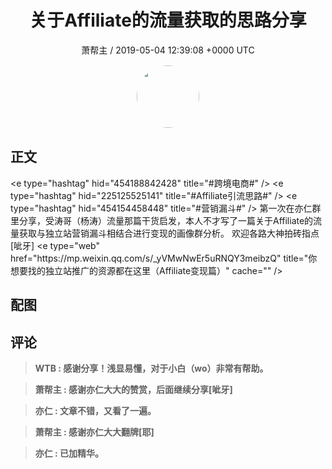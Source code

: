 <h1 align="center">关于Affiliate的流量获取的思路分享</h1>
<p align="center">
    <a>萧帮主 / 2019-05-04 12:39:08 &#43;0000 UTC</a>
</p>

<div align="center">
    <img src="https://images.zsxq.com/FkKVX8dB1PX90cXaD-jOX0H8nA2p?e=1590940799&amp;token=kIxbL07-8jAj8w1n4s9zv64FuZZNEATmlU_Vm6zD:KWdoU-wr_6Ce2TJPA44UawzLg4w=" width="100" height="100" style="border:1px solid;border-radius:50%; color:#ffffff"/>
</div>

## 正文

<div>
&lt;e type=&#34;hashtag&#34; hid=&#34;454188842428&#34; title=&#34;#跨境电商#&#34; /&gt; &lt;e type=&#34;hashtag&#34; hid=&#34;225125525141&#34; title=&#34;#Affiliate引流思路#&#34; /&gt; &lt;e type=&#34;hashtag&#34; hid=&#34;454154458448&#34; title=&#34;#营销漏斗#&#34; /&gt; 
第一次在亦仁群里分享，受涛哥（杨涛）流量那篇干货启发，本人不才写了一篇关于Affiliate的流量获取与独立站营销漏斗相结合进行变现的画像群分析。
欢迎各路大神拍砖指点[呲牙]
&lt;e type=&#34;web&#34; href=&#34;https://mp.weixin.qq.com/s/_yVMwNwEr5uRNQY3meibzQ&#34; title=&#34;你想要找的独立站推广的资源都在这里（Affiliate变现篇）&#34; cache=&#34;&#34; /&gt;
</div>

## 配图
<div class="image" align="center">

</div>

## 评论

<div align="left">
<div>

<blockquote >
<span> <strong>WTB : 感谢分享！浅显易懂，对于小白（wo）非常有帮助。 </strong></span>
</blockquote>

<blockquote >
<span> <strong>萧帮主 : 感谢亦仁大大的赞赏，后面继续分享[呲牙] </strong></span>
</blockquote>

<blockquote >
<span> <strong>亦仁 : 文章不错，又看了一遍。 </strong></span>
</blockquote>

<blockquote >
<span> <strong>萧帮主 : 感谢亦仁大大翻牌[耶] </strong></span>
</blockquote>

<blockquote >
<span> <strong>亦仁 : 已加精华。 </strong></span>
</blockquote>

</div>
</div>